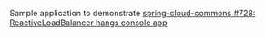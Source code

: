 Sample application to demonstrate [spring-cloud-commons #728: ReactiveLoadBalancer hangs console app](https://github.com/spring-cloud/spring-cloud-commons/issues/728)